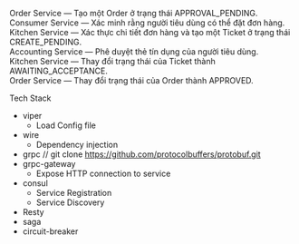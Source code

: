 Order Service — Tạo một Order ở trạng thái APPROVAL_PENDING. \
Consumer Service — Xác minh rằng người tiêu dùng có thể đặt đơn hàng. \
Kitchen Service — Xác thực chi tiết đơn hàng và tạo một Ticket ở trạng thái CREATE_PENDING.\
Accounting Service — Phê duyệt thẻ tín dụng của người tiêu dùng.\
Kitchen Service — Thay đổi trạng thái của Ticket thành AWAITING_ACCEPTANCE.\
Order Service — Thay đổi trạng thái của Order thành APPROVED.

Tech Stack
- viper
  + Load Config file
- wire
  + Dependency injection 
- grpc // git clone https://github.com/protocolbuffers/protobuf.git
- grpc-gateway
  + Expose HTTP connection to service
- consul
  + Service Registration
  + Service Discovery
- Resty
- saga
- circuit-breaker